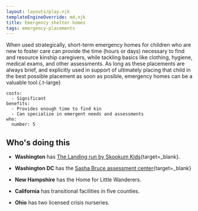 ```yaml
---
layout: layouts/play.njk
templateEngineOverride: md,njk
title: Emergency shelter homes
tags: emergency-placements
---
```


When used strategically, short-term emergency homes for children who are new to foster care can provide the time (hours or days) necessary to find and resource kinship caregivers, while tackling basics like clothing, hygiene, medical exams, and other assessments. As long as these placements are always brief, and explicitly used in support of ultimately placing that child in the best possible placement as soon as posible, emergency homes can be a valuable tool.{.t-large}

    costs:
      - Significant
    benefits:
      - Provides enough time to find kin
      - Can specialize in emergent needs and assessments
    who:
      number: 5

## Who's doing this

* **Washington** has [The Landing run by Skookum Kids](http://www.skookumkids.org/){target=_blank}.

* **Washington DC** has the [Sasha Bruce assessment center](https://www.sashabruce.org/){target=_blank}

* **New Hampshire** has the Home for Little Wanderers.

* **California** has transitional facilities in five counties.

* **Ohio** has two licensed crisis nurseries.